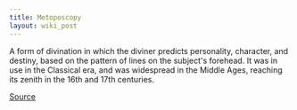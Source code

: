 ```yaml
---
title: Metoposcopy
layout: wiki_post
---
```

A form of divination in which the diviner predicts personality, character, and destiny, based on the pattern of lines on the subject's forehead. It was in use in the Classical era, and was widespread in the Middle Ages, reaching its zenith in the 16th and 17th centuries.

[Source](https://en.wikipedia.org/wiki/Metoposcopy)
